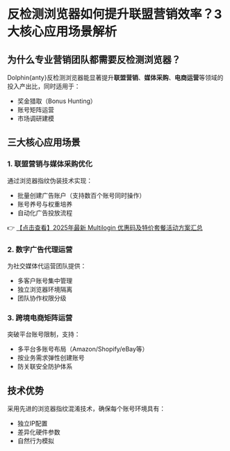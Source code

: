 # 反检测浏览器如何提升联盟营销效率？3大核心应用场景解析

## 为什么专业营销团队都需要反检测浏览器？

Dolphin{anty}反检测浏览器能显著提升**联盟营销**、**媒体采购**、**电商运营**等领域的投入产出比，同时适用于：

- 奖金猎取（Bonus Hunting）
- 账号矩阵运营
- 市场调研建模

## 三大核心应用场景

### 1. 联盟营销与媒体采购优化

通过浏览器指纹伪装技术实现：
- 批量创建广告账户（支持数百个账号同时操作）
- 账号养号与权重培养
- 自动化广告投放流程

👉 [【点击查看】2025年最新 Multilogin 优惠码及特价套餐活动方案汇总](https://bit.ly/multIlogin)

### 2. 数字广告代理运营

为社交媒体代运营团队提供：
- 多客户账号集中管理
- 独立浏览器环境隔离
- 团队协作权限分级

### 3. 跨境电商矩阵运营

突破平台账号限制，支持：
- 多平台多账号布局（Amazon/Shopify/eBay等）
- 按业务需求弹性创建账号
- 防关联安全防护体系

## 技术优势

采用先进的浏览器指纹混淆技术，确保每个账号环境具有：
- 独立IP配置
- 差异化硬件参数
- 自然行为模拟